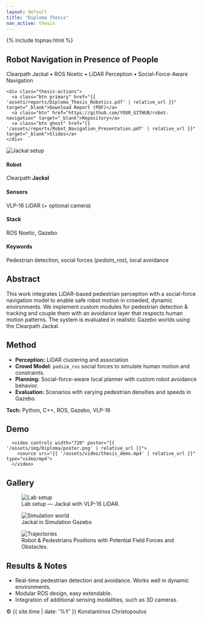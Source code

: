 ```yaml
---
layout: default
title: "Diploma Thesis"
nav_active: thesis
---
```


<link rel="stylesheet" href="{{ '/assets/css/style.css' | relative_url }}">

{% include topnav.html %}

<section class="section thesis-hero">
  <div class="thesis-title">
    <h1>Robot Navigation in Presence of People</h1>
    <p class="muted">Clearpath Jackal • ROS Noetic • LiDAR Perception • Social-Force-Aware Navigation</p>

    <div class="thesis-actions">
      <a class="btn primary" href="{{ 'assets/reports/Diploma_Thesis_Robotics.pdf' | relative_url }}" target="_blank">Download Report (PDF)</a>
      <a class="btn" href="https://github.com/YOUR_GITHUB/robot-navigation" target="_blank">Repository</a>
      <a class="btn ghost" href="{{ '/assets/reports/Robot_Navigation_Presentation.pdf' | relative_url }}" target="_blank">Slides</a>
    </div>
  </div>

  <div class="thesis-hero-media">
    <img src="{{ '/assets/img/Diploma/Robot-Navigation.png' | relative_url }}" alt="Jackal setup" class="hero-shot">
  </div>
</section>

<section class="section">
  <div class="kv-cards">
    <div class="kv">
      <h4>Robot</h4>
      <p>Clearpath <strong>Jackal</strong></p>
    </div>
    <div class="kv">
      <h4>Sensors</h4>
      <p>VLP-16 LiDAR (+ optional camera)</p>
    </div>
    <div class="kv">
      <h4>Stack</h4>
      <p>ROS Noetic, Gazebo</p>
    </div>
    <div class="kv">
      <h4>Keywords</h4>
      <p>Pedestrian detection, social forces (<em>pedsim_ros</em>), local avoidance</p>
    </div>
  </div>
</section>

<section class="section">
  <h2>Abstract</h2>
  <p>
    This work integrates LiDAR-based pedestrian perception with a social-force navigation model to
    enable safe robot motion in crowded, dynamic environments. We implement custom modules for
    pedestrian detection &amp; tracking and couple them with an avoidance layer that respects human
    motion patterns. The system is evaluated in realistic Gazebo worlds using the Clearpath Jackal.
  </p>
</section>

<section class="section">
  <h2>Method</h2>
  <ul class="list-dot">
    <li><strong>Perception:</strong> LiDAR clustering and association</li>
    <li><strong>Crowd Model:</strong> <code>pedsim_ros</code> social forces to simulate human motion and constraints.</li>
    <li><strong>Planning:</strong> Social-force-aware local planner with custom robot avoidance behavior.</li>
    <li><strong>Evaluation:</strong> Scenarios with varying pedestrian densities and speeds in Gazebo.</li>
  </ul>
  <p class="p-tech"><strong>Tech:</strong> Python, C++, ROS, Gazebo, VLP-16</p>
</section>

<section class="section">
  <h2>Demo</h2>
  <div class="video-wrap">

      <video controls width="720" poster="{{ '/assets/img/Diploma/poster.png' | relative_url }}">
        <source src="{{ '/assets/video/thesis_demo.mp4' | relative_url }}" type="video/mp4">
      </video>
  </div>
</section>

<section class="section">
  <h2>Gallery</h2>
  <div class="gallery">
    <figure class="figure">
      <img src="{{ '/assets/img/Diploma/jackal_lab.jpg' | relative_url }}" alt="Lab setup">
      <figcaption>Lab setup — Jackal with VLP-16 LiDAR.</figcaption>
    </figure>
    <figure class="figure">
      <img src="{{ '/assets/img/Diploma/jackal_sim.jpg' | relative_url }}" alt="Simulation world">
      <figcaption>Jackal in Simulation Gazebo</figcaption>
    </figure>
    <figure class="figure">
      <img src="{{ '/assets/img/Diploma/forces_in_map.png' | relative_url }}" alt="Trajectories">
      <figcaption>Robot & Pedestrians Positions with Potential Field Forces and Obstacles.</figcaption>
    </figure>
  </div>
</section>

<section class="section">
  <h2>Results &amp; Notes</h2>
  <ul class="list-dot">
    <li>Real-time pedestrian detection and avoidance. Works well in dynamic environments.</li>
    <li>Modular ROS design, easy extendable.</li>
    <li>Integration of additional sensing modalities, such as 3D cameras.</li>
  </ul>
</section>

<footer class="footer">
  <span>© {{ site.time | date: '%Y' }} Konstantinos Christopoulos</span>
</footer>
